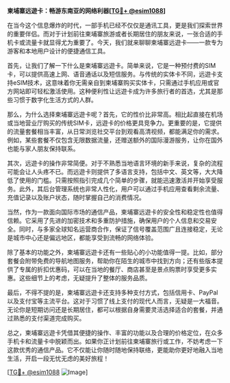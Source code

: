 **柬埔寨远遊卡：畅游东南亚的网络利器[[TG💪+ @esim1088](https://t.me/s/esim1088)]**

在当今这个信息爆炸的时代，一部手机已经不仅仅是通讯工具，更是我们探索世界的重要伴侣。而对于计划前往柬埔寨旅游或者长期居住的朋友来说，一张合适的手机卡或流量卡就显得尤为重要了。今天，我们就来聊聊柬埔寨远遊卡——一款专为游客和本地用户设计的便捷通信工具。

首先，让我们了解一下什么是柬埔寨远遊卡。简单来说，它是一种预付费的SIM卡，可以提供高速上网、语音通话以及短信服务。与传统的实体卡不同，远遊卡支持eSIM技术，这意味着你无需亲自到柬埔寨购买实体卡，只需通过手机应用或官方网站即可轻松激活使用。这种便利性让远遊卡成为许多旅行者的首选，尤其是那些习惯于数字化生活方式的人群。

那么，为什么选择柬埔寨远遊卡呢？首先，它的性价比非常高。相比起直接在机场或当地营业厅购买的传统SIM卡，远遊卡的价格更具竞争力。更重要的是，它提供的流量套餐相当丰富，从日常浏览社交平台到观看高清视频，都能满足你的需求。例如，某些套餐不仅包含无限数据流量，还赠送额外的国际漫游服务，让你在国外也能与家人朋友保持联系。

其次，远遊卡的操作非常简便。对于不熟悉当地语言环境的新手来说，复杂的流程可能会让人头疼不已。而远遊卡则提供了多语言支持，包括中文、英文等，大大降低了使用的门槛。只需按照指引完成几个简单的步骤，就能迅速激活并开始享受服务。此外，其后台管理系统也非常人性化，用户可以通过手机应用查看剩余流量、充值记录以及账户状态，随时掌握自己的消费情况。

当然，作为一款面向国际市场的通信产品，柬埔寨远遊卡的安全性和稳定性也值得信赖。它采用了先进的加密技术和多重防护措施，确保用户的个人信息和交易安全。同时，与多家全球知名运营商合作，保证了信号覆盖范围广且连接稳定，无论是城市中心还是偏远地区，都能享受到流畅的网络体验。

除了基本的功能之外，柬埔寨远遊卡还有一些贴心的小功能值得一提。比如，部分套餐会附带免费的导航地图服务，帮助你在陌生的城市中找到方向；还有些版本提供了专属的折扣优惠码，可以在当地的餐厅、商店甚至是景点购票时享受更多实惠。这些细节上的考虑，无疑提升了整体的服务品质。

最后，不得不提的是，柬埔寨远遊卡还支持多种支付方式，包括信用卡、PayPal以及支付宝等主流平台。这对于习惯了线上支付的现代人而言，无疑是一大福音。无论你是短期访问还是长期居住，都可以根据自身需要灵活选择适合的套餐，并通过熟悉的支付渠道完成购买。

总之，柬埔寨远遊卡凭借其便捷的操作、丰富的功能以及合理的价格定位，在众多手机卡和流量卡中脱颖而出。如果你正计划前往柬埔寨旅行或工作，不妨考虑一下这款优秀的通信产品。它不仅能让你随时随地保持联络，更能助你更好地融入当地生活，开启一段无忧无虑的美好旅程！

[[TG💪+ @esim1088](https://t.me/s/esim1088) ![Image](https://i.postimg.cc/4NQfJmqS/Snipaste-2025-05-13-00-14-12.png)]